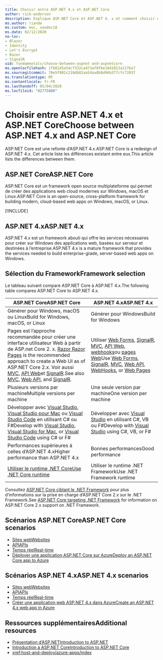 ```yaml
---
title: Choisir entre ASP.NET 4.x et ASP.NET Core
author: rick-anderson
description: Explique ASP.NET Core et ASP.NET 4. x et comment choisir entre eux.
ms.author: riande
ms.custom: mvc, seodec18
ms.date: 02/12/2020
no-loc:
- Blazor
- Identity
- Let's Encrypt
- Razor
- SignalR
uid: fundamentals/choose-between-aspnet-and-aspnetcore
ms.openlocfilehash: 1fb81d5a54cf332ca473af8fbe1841813a127be7
ms.sourcegitcommit: 70e5f982c218db82aa54aa8b8d96b377cfc7283f
ms.translationtype: MT
ms.contentlocale: fr-FR
ms.lasthandoff: 05/04/2020
ms.locfileid: "82775880"
---
```

# <a name="choose-between-aspnet-4x-and-aspnet-core"></a><span data-ttu-id="02fb0-103">Choisir entre ASP.NET 4.x et ASP.NET Core</span><span class="sxs-lookup"><span data-stu-id="02fb0-103">Choose between ASP.NET 4.x and ASP.NET Core</span></span>

<span data-ttu-id="02fb0-104">ASP.NET Core est une refonte d’ASP.NET 4.x.</span><span class="sxs-lookup"><span data-stu-id="02fb0-104">ASP.NET Core is a redesign of ASP.NET 4.x.</span></span> <span data-ttu-id="02fb0-105">Cet article liste les différences existant entre eux.</span><span class="sxs-lookup"><span data-stu-id="02fb0-105">This article lists the differences between them.</span></span>

## <a name="aspnet-core"></a><span data-ttu-id="02fb0-106">ASP.NET Core</span><span class="sxs-lookup"><span data-stu-id="02fb0-106">ASP.NET Core</span></span>

<span data-ttu-id="02fb0-107">ASP.NET Core est un framework open source multiplateforme qui permet de créer des applications web cloud modernes sur Windows, macOS et Linux.</span><span class="sxs-lookup"><span data-stu-id="02fb0-107">ASP.NET Core is an open-source, cross-platform framework for building modern, cloud-based web apps on Windows, macOS, or Linux.</span></span>

[!INCLUDE[](~/includes/benefits.md)]

## <a name="aspnet-4x"></a><span data-ttu-id="02fb0-108">ASP.NET 4.x</span><span class="sxs-lookup"><span data-stu-id="02fb0-108">ASP.NET 4.x</span></span>

<span data-ttu-id="02fb0-109">ASP.NET 4.x est un framework abouti qui offre les services nécessaires pour créer sur Windows des applications web, basées sur serveur et destinées à l’entreprise.</span><span class="sxs-lookup"><span data-stu-id="02fb0-109">ASP.NET 4.x is a mature framework that provides the services needed to build enterprise-grade, server-based web apps on Windows.</span></span>

## <a name="framework-selection"></a><span data-ttu-id="02fb0-110">Sélection du Framework</span><span class="sxs-lookup"><span data-stu-id="02fb0-110">Framework selection</span></span>

<span data-ttu-id="02fb0-111">Le tableau suivant compare ASP.NET Core à ASP.NET 4.x.</span><span class="sxs-lookup"><span data-stu-id="02fb0-111">The following table compares ASP.NET Core to ASP.NET 4.x.</span></span>

| <span data-ttu-id="02fb0-112">ASP.NET Core</span><span class="sxs-lookup"><span data-stu-id="02fb0-112">ASP.NET Core</span></span> | <span data-ttu-id="02fb0-113">ASP.NET 4.x</span><span class="sxs-lookup"><span data-stu-id="02fb0-113">ASP.NET 4.x</span></span> |
|---|---|
|<span data-ttu-id="02fb0-114">Générer pour Windows, macOS ou Linux</span><span class="sxs-lookup"><span data-stu-id="02fb0-114">Build for Windows, macOS, or Linux</span></span>|<span data-ttu-id="02fb0-115">Générer pour Windows</span><span class="sxs-lookup"><span data-stu-id="02fb0-115">Build for Windows</span></span>|
|<span data-ttu-id="02fb0-116">Pages est l’approche recommandée pour créer une interface utilisateur Web à partir de ASP.net Core 2. x. [ Razor ](xref:razor-pages/index)</span><span class="sxs-lookup"><span data-stu-id="02fb0-116">[Razor Pages](xref:razor-pages/index) is the recommended approach to create a Web UI as of ASP.NET Core 2.x.</span></span> <span data-ttu-id="02fb0-117">Voir aussi [MVC](xref:mvc/overview), [API Web](xref:tutorials/first-web-api)et [SignalR](xref:signalr/introduction).</span><span class="sxs-lookup"><span data-stu-id="02fb0-117">See also [MVC](xref:mvc/overview), [Web API](xref:tutorials/first-web-api), and [SignalR](xref:signalr/introduction).</span></span>|<span data-ttu-id="02fb0-118">Utiliser [Web Forms](/aspnet/web-forms), [SignalR](/aspnet/signalr), [MVC](/aspnet/mvc), [API Web](/aspnet/web-api/), [webhooks](/aspnet/webhooks/)ou [pages Web](/aspnet/web-pages)</span><span class="sxs-lookup"><span data-stu-id="02fb0-118">Use [Web Forms](/aspnet/web-forms), [SignalR](/aspnet/signalr), [MVC](/aspnet/mvc), [Web API](/aspnet/web-api/), [WebHooks](/aspnet/webhooks/), or [Web Pages](/aspnet/web-pages)</span></span>|
|<span data-ttu-id="02fb0-119">Plusieurs versions par machine</span><span class="sxs-lookup"><span data-stu-id="02fb0-119">Multiple versions per machine</span></span>|<span data-ttu-id="02fb0-120">Une seule version par machine</span><span class="sxs-lookup"><span data-stu-id="02fb0-120">One version per machine</span></span>|
|<span data-ttu-id="02fb0-121">Développer avec [Visual Studio](https://visualstudio.microsoft.com/vs/), [Visual Studio pour Mac](https://visualstudio.microsoft.com/vs/mac/) ou [Visual Studio Code](https://code.visualstudio.com/) en utilisant C# ou F#</span><span class="sxs-lookup"><span data-stu-id="02fb0-121">Develop with [Visual Studio](https://visualstudio.microsoft.com/vs/), [Visual Studio for Mac](https://visualstudio.microsoft.com/vs/mac/), or [Visual Studio Code](https://code.visualstudio.com/) using C# or F#</span></span>|<span data-ttu-id="02fb0-122">Développer avec [Visual Studio](https://visualstudio.microsoft.com/vs/) en utilisant C#, VB ou F#</span><span class="sxs-lookup"><span data-stu-id="02fb0-122">Develop with [Visual Studio](https://visualstudio.microsoft.com/vs/) using C#, VB, or F#</span></span>|
|<span data-ttu-id="02fb0-123">Performances supérieures à celles d’ASP.NET 4.x</span><span class="sxs-lookup"><span data-stu-id="02fb0-123">Higher performance than ASP.NET 4.x</span></span>|<span data-ttu-id="02fb0-124">Bonnes performances</span><span class="sxs-lookup"><span data-stu-id="02fb0-124">Good performance</span></span>|
|[<span data-ttu-id="02fb0-125">Utiliser le runtime .NET Core</span><span class="sxs-lookup"><span data-stu-id="02fb0-125">Use .NET Core runtime</span></span>](/dotnet/standard/choosing-core-framework-server)|<span data-ttu-id="02fb0-126">Utiliser le runtime .NET Framework</span><span class="sxs-lookup"><span data-stu-id="02fb0-126">Use .NET Framework runtime</span></span>|

<span data-ttu-id="02fb0-127">Consultez [ASP.NET Core ciblant le .NET Framework](xref:index#target-framework) pour plus d’informations sur la prise en charge d’ASP.NET Core 2.x sur le .NET Framework.</span><span class="sxs-lookup"><span data-stu-id="02fb0-127">See [ASP.NET Core targeting .NET Framework](xref:index#target-framework) for information on ASP.NET Core 2.x support on .NET Framework.</span></span>

## <a name="aspnet-core-scenarios"></a><span data-ttu-id="02fb0-128">Scénarios ASP.NET Core</span><span class="sxs-lookup"><span data-stu-id="02fb0-128">ASP.NET Core scenarios</span></span>

* [<span data-ttu-id="02fb0-129">Sites web</span><span class="sxs-lookup"><span data-stu-id="02fb0-129">Websites</span></span>](xref:tutorials/first-mvc-app/index)
* [<span data-ttu-id="02fb0-130">API</span><span class="sxs-lookup"><span data-stu-id="02fb0-130">APIs</span></span>](xref:tutorials/first-web-api)
* [<span data-ttu-id="02fb0-131">Temps réel</span><span class="sxs-lookup"><span data-stu-id="02fb0-131">Real-time</span></span>](xref:signalr/introduction)
* [<span data-ttu-id="02fb0-132">Déployer une application ASP.NET Core sur Azure</span><span class="sxs-lookup"><span data-stu-id="02fb0-132">Deploy an ASP.NET Core app to Azure</span></span>](/azure/app-service/app-service-web-get-started-dotnet)

## <a name="aspnet-4x-scenarios"></a><span data-ttu-id="02fb0-133">Scénarios ASP.NET 4.x</span><span class="sxs-lookup"><span data-stu-id="02fb0-133">ASP.NET 4.x scenarios</span></span>

* [<span data-ttu-id="02fb0-134">Sites web</span><span class="sxs-lookup"><span data-stu-id="02fb0-134">Websites</span></span>](/aspnet/mvc)
* [<span data-ttu-id="02fb0-135">API</span><span class="sxs-lookup"><span data-stu-id="02fb0-135">APIs</span></span>](/aspnet/web-api)
* [<span data-ttu-id="02fb0-136">Temps réel</span><span class="sxs-lookup"><span data-stu-id="02fb0-136">Real-time</span></span>](/aspnet/signalr)
* [<span data-ttu-id="02fb0-137">Créer une application web ASP.NET 4.x dans Azure</span><span class="sxs-lookup"><span data-stu-id="02fb0-137">Create an ASP.NET 4.x web app in Azure</span></span>](/azure/app-service/app-service-web-get-started-dotnet-framework)

## <a name="additional-resources"></a><span data-ttu-id="02fb0-138">Ressources supplémentaires</span><span class="sxs-lookup"><span data-stu-id="02fb0-138">Additional resources</span></span>

* [<span data-ttu-id="02fb0-139">Présentation d’ASP.NET</span><span class="sxs-lookup"><span data-stu-id="02fb0-139">Introduction to ASP.NET</span></span>](/aspnet/overview)
* [<span data-ttu-id="02fb0-140">Introduction à ASP.NET Core</span><span class="sxs-lookup"><span data-stu-id="02fb0-140">Introduction to ASP.NET Core</span></span>](xref:index)
* <xref:host-and-deploy/azure-apps/index>
